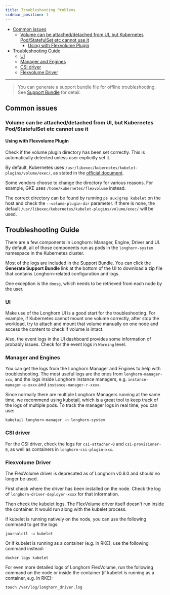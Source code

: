 ```yaml
---
title: Troubleshooting Problems
sidebar_position: 1
---
```


- [Common issues](#common-issues)
  - [Volume can be attached/detached from UI, but Kubernetes Pod/StatefulSet etc cannot use it](#volume-can-be-attacheddetached-from-ui-but-kubernetes-podstatefulset-etc-cannot-use-it)
    - [Using with Flexvolume Plugin](#using-with-flexvolume-plugin)
- [Troubleshooting Guide](#troubleshooting-guide)
  - [UI](#ui)
  - [Manager and Engines](#manager-and-engines)
  - [CSI driver](#csi-driver)
  - [Flexvolume Driver](#flexvolume-driver)

---

> You can generate a support bundle file for offline troubleshooting. See [Support Bundle](./support-bundle) for detail.

## Common issues
### Volume can be attached/detached from UI, but Kubernetes Pod/StatefulSet etc cannot use it

#### Using with Flexvolume Plugin
Check if the volume plugin directory has been set correctly. This is automatically detected unless user explicitly set it.

By default, Kubernetes uses `/usr/libexec/kubernetes/kubelet-plugins/volume/exec/`, as stated in the [official document](https://github.com/kubernetes/community/blob/master/contributors/devel/sig-storage/flexvolume.md#prerequisites).

Some vendors choose to change the directory for various reasons. For example, GKE uses `/home/kubernetes/flexvolume` instead.

The correct directory can be found by running `ps aux|grep kubelet` on the host and check the `--volume-plugin-dir` parameter. If there is none, the default `/usr/libexec/kubernetes/kubelet-plugins/volume/exec/` will be used.

## Troubleshooting Guide

There are a few components in Longhorn: Manager, Engine, Driver and UI. By default, all of those components run as pods in the `longhorn-system` namespace in the Kubernetes cluster.

Most of the logs are included in the Support Bundle. You can click the **Generate Support Bundle** link at the bottom of the UI to download a zip file that contains Longhorn-related configuration and logs.

One exception is the `dmesg`, which needs to be retrieved from each node by the user.

### UI
Make use of the Longhorn UI is a good start for the troubleshooting. For example, if Kubernetes cannot mount one volume correctly, after stop the workload, try to attach and mount that volume manually on one node and access the content to check if volume is intact.

Also, the event logs in the UI dashboard provides some information of probably issues. Check for the event logs in `Warning` level.

### Manager and Engines
You can get the logs from the Longhorn Manager and Engines to help with troubleshooting. The most useful logs are the ones from `longhorn-manager-xxx`, and the logs inside Longhorn instance managers, e.g. `instance-manager-e-xxxx` and `instance-manager-r-xxxx`.

Since normally there are multiple Longhorn Managers running at the same time, we recommend using [kubetail,](https://github.com/johanhaleby/kubetail) which is a great tool to keep track of the logs of multiple pods. To track the manager logs in real time, you can use:

```
kubetail longhorn-manager -n longhorn-system
```


### CSI driver

For the CSI driver, check the logs for `csi-attacher-0` and `csi-provisioner-0`, as well as containers in `longhorn-csi-plugin-xxx`.

### Flexvolume Driver

The FlexVolume driver is deprecated as of Longhorn v0.8.0 and should no longer be used.

First check where the driver has been installed on the node. Check the log of `longhorn-driver-deployer-xxxx` for that information.

Then check the kubelet logs. The FlexVolume driver itself doesn't run inside the container. It would run along with the kubelet process.

If kubelet is running natively on the node, you can use the following command to get the logs:
```
journalctl -u kubelet
```

Or if kubelet is running as a container (e.g. in RKE), use the following command instead:
```
docker logs kubelet
```

For even more detailed logs of Longhorn FlexVolume, run the following command on the node or inside the container (if kubelet is running as a container, e.g. in RKE):
```
touch /var/log/longhorn_driver.log
```
